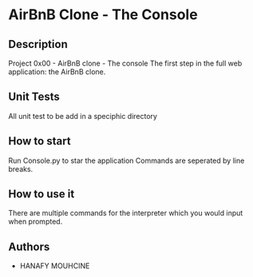 # AirBnB Clone - The Console

## Description

Project 0x00 - AirBnB clone - The console
The first step in the full web application: the AirBnB clone.

## Unit Tests

All unit test to be add in a speciphic directory

## How to start

Run Console.py to star the application
Commands are seperated by line breaks.

## How to use it
There are multiple commands for the interpreter which you would input when prompted.

## Authors

* HANAFY MOUHCINE
